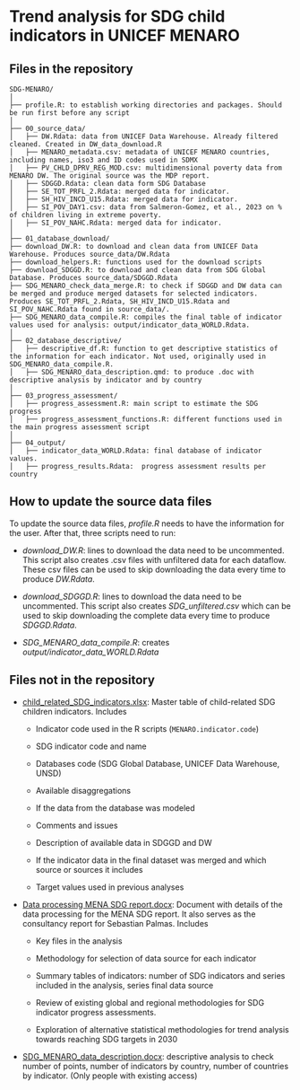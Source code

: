 # Trend analysis for SDG child indicators in UNICEF MENARO

## Files in the repository

```         
SDG-MENARO/
│
├── profile.R: to establish working directories and packages. Should be run first before any script
│   
├── 00_source_data/
│   ├── DW.Rdata: data from UNICEF Data Warehouse. Already filtered cleaned. Created in DW_data_download.R
│   ├── MENARO_metadata.csv: metadata of UNICEF MENARO countries, including names, iso3 and ID codes used in SDMX
│   ├── PV_CHLD_DPRV_REG_MOD.csv: multidimensional poverty data from MENARO DW. The original source was the MDP report.
│   ├── SDGGD.Rdata: clean data form SDG Database
│   ├── SE_TOT_PRFL_2.Rdata: merged data for indicator.
│   ├── SH_HIV_INCD_U15.Rdata: merged data for indicator.
│   ├── SI_POV_DAY1.csv: data from Salmeron-Gomez, et al., 2023 on % of children living in extreme poverty.
│   ├── SI_POV_NAHC.Rdata: merged data for indicator.
│
├── 01_database_download/
├── download_DW.R: to download and clean data from UNICEF Data Warehouse. Produces source_data/DW.Rdata
├── download_helpers.R: functions used for the download scripts
├── download_SDGGD.R: to download and clean data from SDG Global Database. Produces source_data/SDGGD.Rdata
├── SDG_MENARO_check_data_merge.R: to check if SDGGD and DW data can be merged and produce merged datasets for selected indicators. Produces SE_TOT_PRFL_2.Rdata, SH_HIV_INCD_U15.Rdata and SI_POV_NAHC.Rdata found in source_data/.
├── SDG_MENARO_data_compile.R: compiles the final table of indicator values used for analysis: output/indicator_data_WORLD.Rdata.
│
├── 02_database_descriptive/
│   ├── descriptive_df.R: function to get descriptive statistics of the information for each indicator. Not used, originally used in SDG_MENARO_data_compile.R.
│   ├── SDG_MENARO_data_description.qmd: to produce .doc with descriptive analysis by indicator and by country
│   
├── 03_progress_assessment/
│   ├── progress_assessment.R: main script to estimate the SDG progress
│   ├── progress_assessment_functions.R: different functions used in the main progress assessment script
│   
├── 04_output/
│   ├── indicator_data_WORLD.Rdata: final database of indicator values.
│   ├── progress_results.Rdata:  progress assessment results per country
```

## How to update the source data files

To update the source data files, *profile.R* needs to have the information for the user. After that, three scripts need to run:

-   *download_DW.R*: lines to download the data need to be uncommented. This script also creates .csv files with unfiltered data for each dataflow. These csv files can be used to skip downloading the data every time to produce *DW.Rdata*.

-   *download_SDGGD.R*: lines to download the data need to be uncommented. This script also creates *SDG_unfiltered.csv* which can be used to skip downloading the complete data every time to produce *SDGGD.Rdata*.

-   *SDG_MENARO_data_compile.R*: creates *output/indicator_data_WORLD.Rdata*

## Files not in the repository

-   [child_related_SDG_indicators.xlsx](https://unicef-my.sharepoint.com/:x:/r/personal/spalmas_unicef_org/Documents/MENARO%20SDG/child_related_SDG_indicators.xlsx?d=wa4abddb44036478db00fa74ee2a9ab25&csf=1&web=1&e=K1uSLa): Master table of child-related SDG children indicators. Includes

    -   Indicator code used in the R scripts (`MENARO.indicator.code`)

    -   SDG indicator code and name

    -   Databases code (SDG Global Database, UNICEF Data Warehouse, UNSD)

    -   Available disaggregations

    -   If the data from the database was modeled

    -   Comments and issues

    -   Description of available data in SDGGD and DW

    -   If the indicator data in the final dataset was merged and which source or sources it includes

    -   Target values used in previous analyses

-   [Data processing MENA SDG report.docx](https://unicef-my.sharepoint.com/:w:/r/personal/spalmas_unicef_org/Documents/MENARO%20SDG/Data%20Processing%20MENA%20SDG%20report.docx?d=we824a41d4492476f8fc85c4a26306185&csf=1&web=1&e=HNpkXa): Document with details of the data processing for the MENA SDG report. It also serves as the consultancy report for Sebastian Palmas. Includes

    -   Key files in the analysis

    -   Methodology for selection of data source for each indicator

    -   Summary tables of indicators: number of SDG indicators and series included in the analysis, series final data source

    -   Review of existing global and regional methodologies for SDG indicator progress assessments.

    -   Exploration of alternative statistical methodologies for trend analysis towards reaching SDG targets in 2030

-   [SDG_MENARO_data_description.docx](https://unicef-my.sharepoint.com/:w:/r/personal/spalmas_unicef_org/Documents/MENARO%20SDG/SDG_MENARO_data_description.docx?d=wd8b2268c027d4b54a8a4277e9f7da304&csf=1&web=1&e=tYm9xz): descriptive analysis to check number of points, number of indicators by country, number of countries by indicator. (Only people with existing access)
